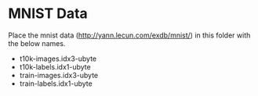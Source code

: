 # MNIST Data 

Place the mnist data (http://yann.lecun.com/exdb/mnist/) in this folder with the below names. 

* t10k-images.idx3-ubyte
* t10k-labels.idx1-ubyte
* train-images.idx3-ubyte
* train-labels.idx1-ubyte
